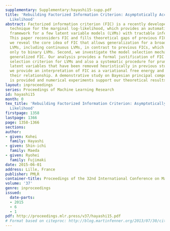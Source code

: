```yaml
---
supplementary: Supplementary:hayashi15-supp.pdf
title: 'Rebuilding Factorized Information Criterion: Asymptotically Accurate Marginal
  Likelihood'
abstract: Factorized information criterion (FIC) is a recently developed approximation
  technique for the marginal log-likelihood, which provides an automatic model selection
  framework for a few latent variable models (LVMs) with tractable inference algorithms.
  This paper reconsiders FIC and fills theoretical gaps of previous FIC studies. First,
  we reveal the core idea of FIC that allows generalization for a broader class of
  LVMs, including continuous LVMs, in contrast to previous FICs, which are applicable
  only to binary LVMs. Second, we investigate the model selection mechanism of the
  generalized FIC. Our analysis provides a formal justification of FIC as a model
  selection criterion for LVMs and also a systematic procedure for pruning redundant
  latent variables that have been removed heuristically in previous studies. Third,
  we provide an interpretation of FIC as a variational free energy and uncover previously-unknown
  their relationship. A demonstrative study on Bayesian principal component analysis
  is provided and numerical experiments support our theoretical results.
layout: inproceedings
series: Proceedings of Machine Learning Research
id: hayashi15
month: 0
tex_title: 'Rebuilding Factorized Information Criterion: Asymptotically Accurate Marginal
  Likelihood'
firstpage: 1358
lastpage: 1366
page: 1358-1366
sections: 
author:
- given: Kohei
  family: Hayashi
- given: Shin-ichi
  family: Maeda
- given: Ryohei
  family: Fujimaki
date: 2015-06-01
address: Lille, France
publisher: PMLR
container-title: Proceedings of the 32nd International Conference on Machine Learning
volume: '37'
genre: inproceedings
issued:
  date-parts:
  - 2015
  - 6
  - 1
pdf: http://proceedings.mlr.press/v37/hayashi15.pdf
# Format based on citeproc: http://blog.martinfenner.org/2013/07/30/citeproc-yaml-for-bibliographies/
---
```

